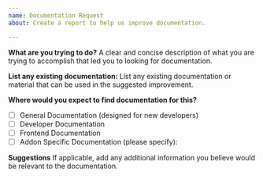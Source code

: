 ```yaml
---
name: Documentation Request
about: Create a report to help us improve documentation.

---
```


**What are you trying to do?**
A clear and concise description of what you are trying to accomplish that led you to looking for documentation.

**List any existing documentation:**
List any existing documentation or material that can be used in the suggested improvement.

**Where would you expect to find documentation for this?**
- [ ] General Documentation (designed for new developers)
- [ ] Developer Documentation
- [ ] Frontend Documentation
- [ ] Addon Specific Documentation (please specify):

**Suggestions**
If applicable, add any additional information you believe would be relevant to the documentation.

